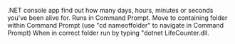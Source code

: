 .NET console app find out how many days, hours, minutes or seconds you've been alive for.
Runs in Command Prompt. Move to containing folder within Command Prompt (use "cd nameoffolder" to navigate in Command Prompt)
When in correct folder run by typing "dotnet LifeCounter.dll.
